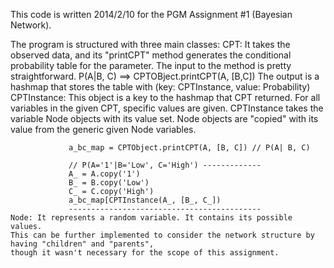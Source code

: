 This code is written 2014/2/10 for the PGM Assignment #1 (Bayesian Network).

The program is structured with three main classes:
    CPT: It takes the observed data, and its "printCPT" method generates the conditional probability table for the parameter.
         The input to the method is pretty straightforward. P(A|B, C) ==> CPTOBject.printCPT(A, [B,C])
         The output is a hashmap that stores the table with (key: CPTInstance, value: Probability)
    CPTInstance: This object is a key to the hashmap that CPT returned.
                 For all variables in the given CPT, specific values are given.
                 CPTInstance takes the variable Node objects with its value set.
                 Node objects are "copied" with its value from the generic given Node variables.

                 a_bc_map = CPTObject.printCPT(A, [B, C]) // P(A| B, C)

                 // P(A='1'|B='Low', C='High') -------------
                 A_ = A.copy('1')
                 B_ = B.copy('Low')
                 C_ = C.copy('High')
                 a_bc_map[CPTInstance(A_, [B_, C_])
                 -------------------------------------------
    Node: It represents a random variable. It contains its possible values.
    This can be further implemented to consider the network structure by having "children" and "parents",
    though it wasn't necessary for the scope of this assignment.